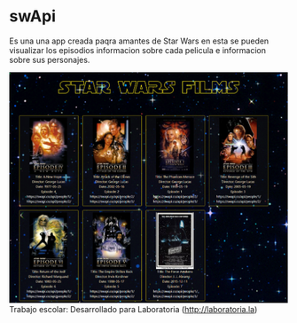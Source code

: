 # swApi
Es una  una app creada paqra amantes de Star Wars en esta se pueden visualizar  los episodios informacion  sobre cada pelicula e informacion sobre  sus personajes.

![swapi-App](assets/images/swapi.png)
Trabajo escolar:
Desarrollado para Laboratoria (http://laboratoria.la)
